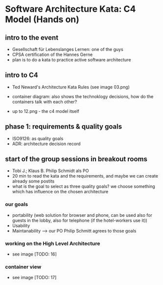 # Software Architecture Kata: C4 Model (Hands on)

## intro to the event

* Gesellschaft für Lebenslanges Lernen: one of the guys
* CPSA certification of the Hannes Gerne
* plan is to do a kata to practice active software architecture

## intro to C4

* Ted Neward's Architecture Kata Rules (see image 03.png)

* container diagram: also shows the technoklogy decisions, how do the containers talk with each other?
* up to 12.png - the c4 model itself

## phase 1: requirements & quality goals

* ISO9126: as quality goals
* ADR: architecture decision record

## start of the group sessions in breakout rooms
* Tobi J.; Klaus B. Philip Schmidt als PO
* 20 min to read the kata and the requirements, and maybe we can create already some postits
* what is the goal to select as three quality goals? we choose something which has influence on the chosen architecture

### our goals
* portability (web solution for browser and phone, can be used also for guests in the lobby, also for telephone (if the hotel-workers use it))
* Usability
* Maintanability
--> our PO Philip Schmitt agrees to those goals

### working on the High Level Architecture
* see image [TODO: 16]

### container view
* see image [TODO: 17]

